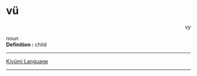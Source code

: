 
# vü

<div align="right"><i>vy</i></div>

*noun*  
**Definition :** child  

---

[Kivümi Language](../README.md)

---
